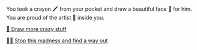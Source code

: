 You took a crayon 🖍️ from your pocket and drew a beautiful face 🙂 for him. You are proud of the artist 🎨 inside you.

[🤪 Draw more crazy stuff](1-CA.md)

[🏃‍♂️ Stop this madness and find a way out](1-A.md)
